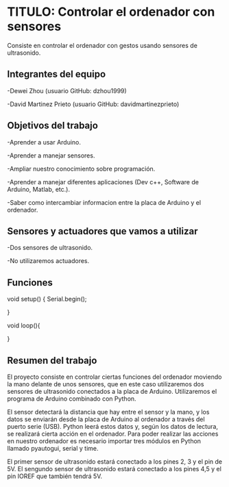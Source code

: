 # TITULO: Controlar el ordenador con sensores

Consiste en controlar el ordenador con gestos usando sensores de ultrasonido.

## Integrantes del equipo

-Dewei Zhou (usuario GitHub: dzhou1999)

-David Martinez Prieto (usuario GitHub: davidmartinezprieto)

## Objetivos del trabajo

-Aprender a usar Arduino.

-Aprender a manejar sensores.

-Ampliar nuestro conocimiento sobre programación.

-Aprender a manejar diferentes aplicaciones (Dev c++, Software de Arduino, Matlab, etc.).

-Saber como intercambiar informacion entre la placa de Arduino y el ordenador.

## Sensores y actuadores que vamos a utilizar
-Dos sensores de ultrasonido.

-No utilizaremos actuadores.

## Funciones

void setup()
{
 Serial.begin();

}

void loop(){
 
}

## Resumen del trabajo

  El proyecto consiste en controlar ciertas funciones del ordenador moviendo la mano delante de unos sensores, que en este caso utilizaremos dos sensores de ultrasonido conectados a la placa de Arduino. Utilizaremos el programa de Arduino combinado con Python. 

  El sensor detectará la distancia que hay entre el sensor y la mano, y los datos se enviarán desde la placa de Arduino al ordenador a través del puerto serie (USB). Python leerá estos datos y, según los datos de lectura, se realizará cierta acción en el ordenador. Para poder realizar las acciones en nuestro ordenador es necesario importar tres módulos en Python llamado pyautogui, serial y time.

  El primer sensor de ultrasonido estará conectado a los pines  2, 3 y el pin de 5V.  El sengundo sensor de ultrasonido estará conectado a los pines 4,5 y el pin IOREF que también tendrá 5V.


